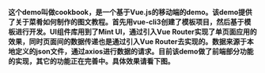 #### 这个demo叫做cookbook，是一个基于Vue.js的移动端的demo。该demo提供了关于菜肴如何制作的图文教程。首先用vue-cli3创建了模板项目，然后基于模板进行开发。UI组件库用到了Mint UI，通过引入Vue Router实现了单页面应用的效果，同时页面间的数据传递也是通过引入Vue Router去实现的。数据来源于本地定义的json文件，通过axios进行数据的请求。目前该demo做了前端部分功能的实现，其它的功能正在完善中。具体效果请看下图。